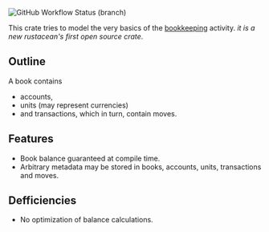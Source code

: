 ![GitHub Workflow Status (branch)][ci]

This crate tries to model the very basics of the [bookkeeping][bookkeeping] activity.
_it is a new rustacean's first open source crate_.

## Outline

A book contains
- accounts,
- units (may represent currencies)
- and transactions, which in turn, contain moves.

## Features

- Book balance guaranteed at compile time.
- Arbitrary metadata may be stored in books, accounts, units, transactions and moves.

## Defficiencies

- No optimization of balance calculations.

[ci]: https://img.shields.io/github/workflow/status/mightyiam/bookkeeping/Rust/master?logo=github
[bookkeeping]: https://en.wikipedia.org/wiki/Bookkeeping
